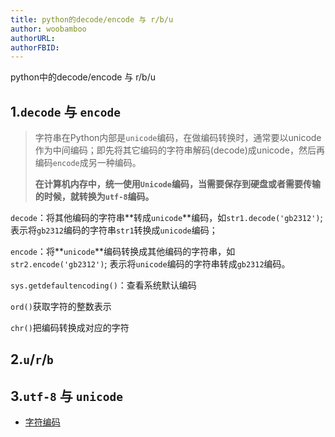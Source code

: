 ```yaml
---
title: python的decode/encode 与 r/b/u
author: woobamboo
authorURL:
authorFBID:
---
```



python中的decode/encode 与 r/b/u

<!--truncate-->

## 1.`decode` 与 `encode`

> 字符串在Python内部是`unicode`编码，在做编码转换时，通常要以unicode作为中间编码；即先将其它编码的字符串解码(decode)成unicode，然后再编码`encode`成另一种编码。
>
> **在计算机内存中，统一使用`Unicode`编码，当需要保存到硬盘或者需要传输的时候，就转换为`utf-8`编码。**

`decode`：将其他编码的字符串**转成`unicode`**编码，如`str1.decode('gb2312')`; 表示将`gb2312`编码的字符串`str1`转换成`unicode`编码；

`encode`：将**`unicode`**编码转换成其他编码的字符串，如`str2.encode('gb2312')`; 表示将`unicode`编码的字符串转成`gb2312`编码。

`sys.getdefaultencoding()`：查看系统默认编码

`ord()`获取字符的整数表示

`chr()`把编码转换成对应的字符

## 2.`u`/`r`/`b`







## 3.`utf-8` 与 `unicode`



+ [字符编码](https://www.liaoxuefeng.com/wiki/0014316089557264a6b348958f449949df42a6d3a2e542c000/001431664106267f12e9bef7ee14cf6a8776a479bdec9b9000)